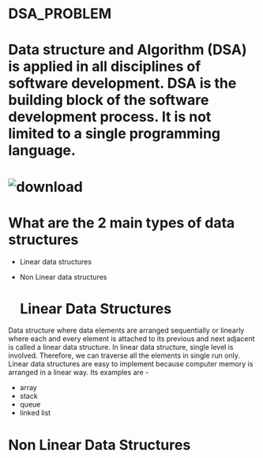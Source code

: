 # DSA_PROBLEM
# Data structure and Algorithm (DSA) is applied in all disciplines of software development. DSA is the building block of the software development process. It is not limited to a single programming language.

# ![download](https://github.com/sanjanyadav420/DSA_PROBLEM/assets/101393474/26b8c37a-79ef-4e11-82b0-0cb1682f9529)
# What are the 2 main types of data structures
- Linear data structures
- Non Linear data structures

  # Linear Data Structures
Data structure where data elements are arranged sequentially or linearly where each and every element is attached to its previous and next adjacent is called a linear data structure. In linear data structure, single level is involved. Therefore, we can traverse all the elements in single run only. Linear data structures are easy to implement because computer memory is arranged in a linear way. Its examples are - 
 - array
 - stack
 - queue
 - linked list
  # Non Linear Data Structures
